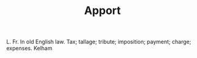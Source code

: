 ---
title: Apport
letter: A
permalink: "/definitions/bld-apport.html"
body: L. Fr. In old English law. Tax; tallage; tribute; imposition; payment; charge;
  expenses. Kelham
published_at: '2018-07-07'
source: Black's Law Dictionary 2nd Ed (1910)
layout: post
---